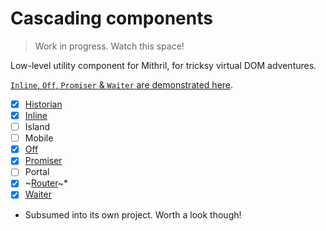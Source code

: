 # Cascading components

> Work in progress. Watch this space!

Low-level utility component for Mithril, for tricksy virtual DOM adventures.

[`Inline`, `Off`, `Promiser` & `Waiter` are demonstrated here](https://goo.gl/YcxyZ6).

- [x] [Historian](https://github.com/barneycarroll/cascading-components/tree/master/src/packages/Historian)
- [x] [Inline](https://github.com/barneycarroll/cascading-components/tree/master/src/packages/Inline)
- [ ] Island
- [ ] Mobile
- [x] [Off](https://github.com/barneycarroll/cascading-components/tree/master/src/packages/Off)
- [x] [Promiser](https://github.com/barneycarroll/cascading-components/tree/master/src/packages/Promiser)
- [ ] Portal
- [x] ~[Router](https://github.com/barneycarroll/moria/)~*
- [x] [Waiter](https://github.com/barneycarroll/cascading-components/tree/master/src/packages/Waiter)

* Subsumed into its own project. Worth a look though!
